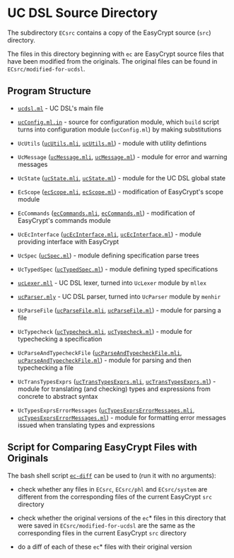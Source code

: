 UC DSL Source Directory
================================================================================

The subdirectory `ECsrc` contains a copy of the EasyCrypt source
(`src`) directory.

The files in this directory beginning with `ec` are EasyCrypt source
files that have been modified from the originals. The original
files can be found in `ECsrc/modified-for-ucdsl`.

Program Structure
--------------------------------------------------------------------------------

* [`ucdsl.ml`](ucdsl.ml) - UC DSL's main file

* [`ucConfig.ml.in`](ucConfig.ml.in) - source for configuration
  module, which `build` script turns into configuration module
  (`ucConfig.ml`) by making substitutions
  
* `UcUtils` ([`ucUtils.mli`](ucUtils.mli),
  [`ucUtils.ml`](ucUtils.ml)) - module with utility defintions

* `UcMessage` ([`ucMessage.mli`](`ucMessage.mli`),
  [`ucMessage.ml`](`ucMessage.ml`)) - module for error and warning
  messages

* `UcState` ([`ucState.mli`](ucState.mli),
  [`ucState.ml`](ucState.ml)) - module for the UC DSL global state

* `EcScope` ([`ecScope.mli`](ecScope.mli),
  [`ecScope.ml`](ecScope.ml)) - modification of EasyCrypt's scope
  module

* `EcCommands` ([`ecCommands.mli`](ecCommands.mli),
  [`ecCommands.ml`](ecCommands.ml)) - modification of EasyCrypt's
  commands module

* `UcEcInterface` ([`ucEcInterface.mli`](ucEcInterface.mli),
  [`ucEcInterface.ml`](ucEcInterface.ml)) - module providing
  interface with EasyCrypt

* `UcSpec` ([`ucSpec.ml`](ucSpec.ml)) -
  module defining specification parse trees

* `UcTypedSpec` ([`ucTypedSpec.ml`](ucTypedSpec.ml)) - module
  defining typed specifications

* [`ucLexer.mll`](ucLexer.mll) - UC DSL lexer, turned into `UcLexer`
  module by `mllex`

* [`ucParser.mly`](ucParser.mly) - UC DSL parser, turned into
  `UcParser` module by `menhir`

* `UcParseFile` ([`ucParseFile.mli`](ucParseFile.mli),
  [`ucParseFile.ml`](ucParseFile.ml)) - module for parsing a file

* `UcTypecheck` ([`ucTypecheck.mli`](ucTypecheck.mli),
  [`ucTypecheck.ml`](ucTypecheck.ml)) - module for typechecking a
  specification

* `UcParseAndTypecheckFile`
  ([`ucParseAndTypecheckFile.mli`](ucParseAndTypecheckFile.mli),
  [`ucParseAndTypecheckFile.ml`](ucParseAndTypecheckFile.ml)) -
  module for parsing and then typechecking a file

* `UcTransTypesExprs`
  ([`ucTransTypesExprs.mli`](ucTransTypesExprs.mli),
  [`ucTransTypesExprs.ml`](ucTransTypesExprs.ml)) - module for
  translating (and checking) types and expressions from concrete to
  abstract syntax

* `UcTypesExprsErrorMessages`
  ([`ucTypesExprsErrorMessages.mli`](ucTypesExprsErrorMessages.mli),
  [`ucTypesExprsErrorMessages.ml`](ucTypesExprsErrorMessages.ml)) -
  module for formatting error messages issued when translating types
  and expressions

Script for Comparing EasyCrypt Files with Originals
--------------------------------------------------------------------------------

The bash shell script [`ec-diff`](ec-diff) can be used to (run it with
no arguments):

* check whether any files in `ECsrc`, `ECsrc/phl` and `ECsrc/system` are
  different from the corresponding files of the current EasyCrypt `src`
  directory

* check whether the original versions of the `ec`* files in this
  directory that were saved in `ECsrc/modified-for-ucdsl` are the same
  as the corresponding files in the current EasyCrypt `src` directory

* do a diff of each of these `ec`* files with their original version
